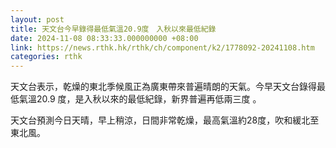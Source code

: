 ```yaml
---
layout: post
title: 天文台今早錄得最低氣溫20.9度　入秋以來最低紀錄
date: 2024-11-08 08:33:33.000000000 +08:00
link: https://news.rthk.hk/rthk/ch/component/k2/1778092-20241108.htm
categories: rthk
---
```


天文台表示，乾燥的東北季候風正為廣東帶來普遍晴朗的天氣。今早天文台錄得最低氣溫20.9 度，是入秋以來的最低紀錄，新界普遍再低兩三度 。

天文台預測今日天晴，早上稍涼，日間非常乾燥，最高氣溫約28度，吹和緩北至東北風。
